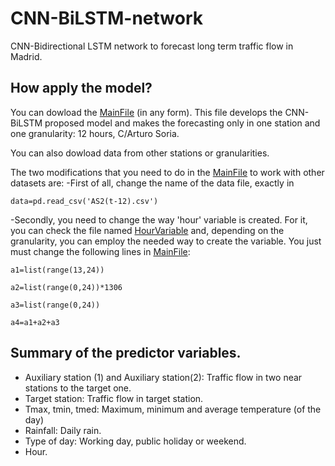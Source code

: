 # CNN-BiLSTM-network
CNN-Bidirectional LSTM network to forecast long term traffic flow in Madrid. 

## How apply the model?
You can dowload the [MainFile](https://github.com/MMH1997/CNN-BiLSTM-network/blob/main/Main.ipynb) (in any form). This file develops the CNN-BiLSTM proposed model and makes the forecasting only in one station and one granularity: 12 hours, C/Arturo Soria.

You can also dowload data from other stations or granularities. 

The two modifications that you need to do in the [MainFile](https://github.com/MMH1997/CNN-BiLSTM-network/blob/main/Main.ipynb) to work with other datasets are:
-First of all, change the name of the data file, exactly in 
    
`data=pd.read_csv('AS2(t-12).csv')`
    
-Secondly, you need to change the way 'hour' variable is created. For it, you can check the file named [HourVariable](https://github.com/MMH1997/CNN-BiLSTM-network/blob/main/HourVariable.ipynb) and, depending on the granularity, you can employ the needed way to create the variable. You just must change the following lines in [MainFile](https://github.com/MMH1997/CNN-BiLSTM-network/blob/main/Main.ipynb):
    
`a1=list(range(13,24))`

`a2=list(range(0,24))*1306`

`a3=list(range(0,24))`

`a4=a1+a2+a3`


## Summary of the predictor variables.
* Auxiliary station (1) and Auxiliary station(2): Traffic flow in two near stations to the target one. 
* Target station: Traffic flow in target station.
* Tmax, tmin, tmed: Maximum, minimum and average temperature (of the day)
* Rainfall: Daily rain.
* Type of day: Working day, public holiday or weekend.
* Hour.

